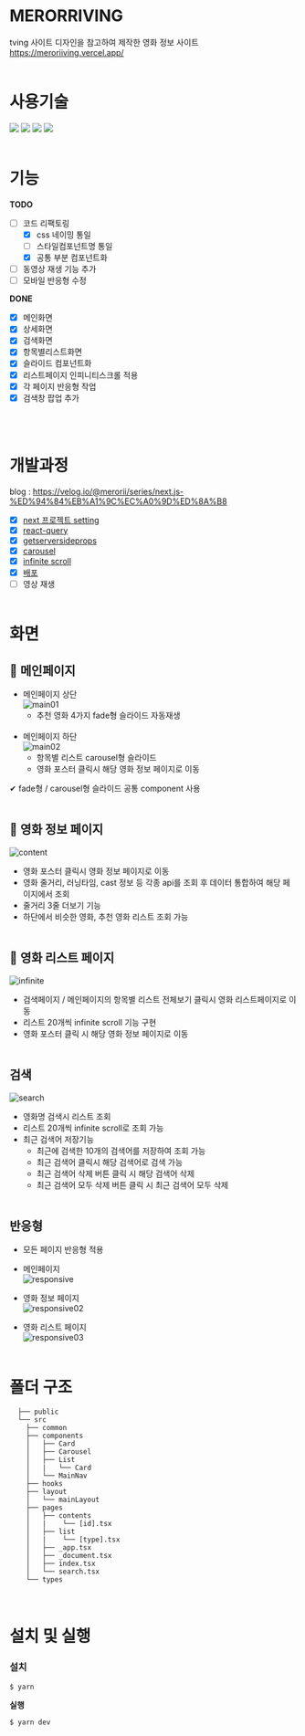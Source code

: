 # **MERORRIVING**

tving 사이트 디자인을 참고하여 제작한 영화 정보 사이트  
https://meroriiving.vercel.app/
<br/><br/>

# **사용기술**

<img src="https://img.shields.io/badge/next.js -eee?style=flat-square&logo=next.js&logoColor=000"/> <img src="https://img.shields.io/badge/typescript -eee?style=flat-square&logo=typescript&logoColor=3178C6"/>
<img src="https://img.shields.io/badge/styled components -eee?style=flat-square&logo=styled-components&logoColor=DB7093"/>
<img src="https://img.shields.io/badge/vercel -eee?style=flat-square&logo=vercel&logoColor=000"/>
<br/><br/>

# **기능**

**TODO**

- [ ] 코드 리팩토링
  - [x] css 네이밍 통일
  - [ ] 스타일컴포넌트명 통일
  - [x] 공통 부분 컴포넌트화
- [ ] 동영상 재생 기능 추가
- [ ] 모바일 반응형 수정

**DONE**

- [x] 메인화면
- [x] 상세화면
- [x] 검색화면
- [x] 항목별리스트화면
- [x] 슬라이드 컴포넌트화
- [x] 리스트페이지 인피니티스크롤 적용
- [x] 각 페이지 반응형 작업
- [x] 검색창 팝업 추가

<br/><br/>

# **개발과정**

blog : https://velog.io/@merorii/series/next.js-%ED%94%84%EB%A1%9C%EC%A0%9D%ED%8A%B8

- [x] [next 프로젝트 setting](https://velog.io/@merorii/Next.js-%ED%94%84%EB%A1%9C%EC%A0%9D%ED%8A%B8-%EC%84%B8%ED%8C%85)
- [x] [react-query](https://velog.io/@merorii/Next.js-%ED%94%84%EB%A1%9C%EC%A0%9D%ED%8A%B8-Open-API)
- [x] [getserversideprops](https://velog.io/@merorii/Next.js-%ED%94%84%EB%A1%9C%EC%A0%9D%ED%8A%B8-getServersideProps)
- [x] [carousel](https://velog.io/@merorii/Next.js-%ED%94%84%EB%A1%9C%EC%A0%9D%ED%8A%B8-carousel-%EA%B5%AC%ED%98%84%ED%95%98%EA%B8%B0-react-slick)
- [x] [infinite scroll](https://velog.io/@merorii/Next.js-%ED%94%84%EB%A1%9C%EC%A0%9D%ED%8A%B8-infinite-scroll-%EA%B5%AC%ED%98%84%ED%95%98%EA%B8%B0)
- [x] [배포](https://velog.io/@merorii/Next.js-%ED%94%84%EB%A1%9C%EC%A0%9D%ED%8A%B8-%EB%B0%B0%ED%8F%ACgh-pages-netlify-vercel)
- [ ] 영상 재생
      <br/><br/>

# **화면**

## **🎈 메인페이지**

- 메인페이지 상단  
  <img src="./public/readme/main.gif" alt="main01"/>
  - 추천 영화 4가지 fade형 슬라이드 자동재생  
    <br/>
- 메인페이지 하단  
  <img src="./public/readme/main02.gif" alt="main02"/>
  - 항목별 리스트 carousel형 슬라이드
  - 영화 포스터 클릭시 해당 영화 정보 페이지로 이동
    <br/>

✔ fade형 / carousel형 슬라이드 공통 component 사용
<br/><br/>

## **🎈 영화 정보 페이지**

<img src="./public/readme/content.gif" alt="content"/>

- 영화 포스터 클릭시 영화 정보 페이지로 이동
- 영화 줄거리, 러닝타임, cast 정보 등 각종 api를 조회 후 데이터 통합하여 해당 페이지에서 조회
- 줄거리 3줄 더보기 기능
- 하단에서 비슷한 영화, 추천 영화 리스트 조회 가능
  <br/><br/>

## **🎈 영화 리스트 페이지**

<img src="./public/readme/infinite.gif" alt="infinite"/>

- 검색페이지 / 메인페이지의 항목별 리스트 전체보기 클릭시 영화 리스트페이지로 이동
- 리스트 20개씩 infinite scroll 기능 구현
- 영화 포스터 클릭 시 해당 영화 정보 페이지로 이동
  <br/><br/>

## **검색**

<img src="./public/readme/search.gif" alt="search"/>

- 영화명 검색시 리스트 조회
- 리스트 20개씩 infinite scroll로 조회 가능
- 최근 검색어 저장기능
  - 최근에 검색한 10개의 검색어를 저장하여 조회 가능
  - 최근 검색어 클릭시 해당 검색어로 검색 가능
  - 최근 검색어 삭제 버튼 클릭 시 해당 검색어 삭제
  - 최근 검색어 모두 삭제 버튼 클릭 시 최근 검색어 모두 삭제
    <br/><br/>

## **반응형**

- 모든 페이지 반응형 적용
- 메인페이지  
  <img src="./public/readme/responsive.gif" alt="responsive"/>

- 영화 정보 페이지  
  <img src="./public/readme/responsive02.gif" alt="responsive02"/>

- 영화 리스트 페이지  
  <img src="./public/readme/responsive03.gif" alt="responsive03"/>
  <br/><br/>

# **폴더 구조**

```
  ├── public
  └── src
    ├── common
    ├── components
    │   ├── Card
    │   ├── Carousel
    │   ├── List
    │   |   └── Card
    │   └── MainNav
    ├── hooks
    ├── layout
    │   └── mainLayout
    ├── pages
    │   ├── contents
    │   |    └── [id].tsx
    │   ├── list
    │   |    └── [type].tsx
    │   ├── _app.tsx
    │   ├── _document.tsx
    │   ├── index.tsx
    │   └── search.tsx
    └── types

```

<br/>

# **설치 및 실행**

### **설치**

```
$ yarn
```

**실행**

```
$ yarn dev
```
